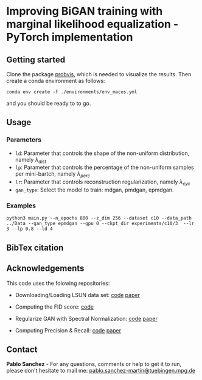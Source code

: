 # Improving BiGAN training with marginal likelihood equalization - PyTorch implementation

## Getting started

Clone the package [probvis](https://github.com/psanch21/prob-visualize), which is needed to visualize the results. Then create a conda environment as follows:
```
conda env create -f ./environments/env_macos.yml
```

and you should be ready to to go.

## Usage
### Parameters
- ````ld````: Parameter that controls the shape of the non-uniform distribution, namely $\lambda_{dist}$
- ````lp````: Parameter that controls the percentage of the non-uniform samples per mini-bartch, namely $\lambda_{perc}$
- ````lr````: Parameter that controls reconstruction regularization, namely $\lambda_{cyc}$
- ````gan_type````: Select the model to train: mdgan, pmdgan, epmdgan.

### Examples
```
python3 main.py --n_epochs 800 --z_dim 256 --dataset c10 --data_path ../Data --gan_type epmdgan --gpu 0 --ckpt_dir experiments/c10/3  --lr 3 --lp 0.8 --ld 4
```

## BibTex citation

## Acknowledgements

This code uses the folowing repositories:

- Downloading/Loading LSUN data set: [code](https://github.com/fyu/lsun_toolkit/) [paper](https://arxiv.org/pdf/1506.03365.pdf)

- Computing the FID score: [code](https://github.com/mseitzer/pytorch-fid) 

- Regularize GAN with Spectral Normalization: [code](https://github.com/christiancosgrove/pytorch-spectral-normalization-gan) [paper](https://openreview.net/forum?id=B1QRgziT-)

- Computing Precision & Recall: [code](https://github.com/kynkaat/improved-precision-and-recall-metric) [paper](https://arxiv.org/abs/1904.06991)
## Contact

**Pablo Sanchez** - For any questions, comments or help to get it to run, please don't hesitate to mail me: <pablo.sanchez-martin@tuebingen.mpg.de>

